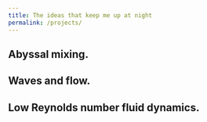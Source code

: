 ```yaml
---
title: The ideas that keep me up at night
permalink: /projects/
---
```


## Abyssal mixing.

## Waves and flow.

## Low Reynolds number fluid dynamics.
